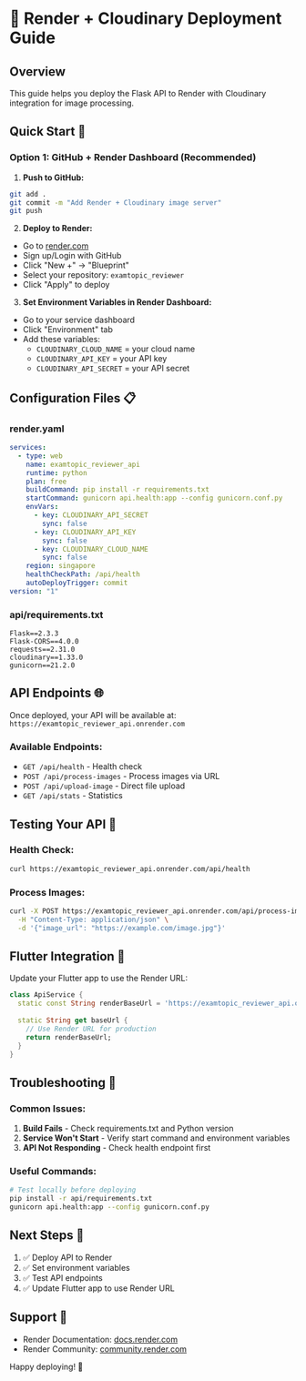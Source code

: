 # 🚀 Render + Cloudinary Deployment Guide

## Overview
This guide helps you deploy the Flask API to Render with Cloudinary integration for image processing.

## Quick Start 🚀

### **Option 1: GitHub + Render Dashboard (Recommended)**

1. **Push to GitHub:**
```bash
git add .
git commit -m "Add Render + Cloudinary image server"
git push
```

2. **Deploy to Render:**
- Go to [render.com](https://render.com)
- Sign up/Login with GitHub
- Click "New +" → "Blueprint"
- Select your repository: `examtopic_reviewer`
- Click "Apply" to deploy

3. **Set Environment Variables in Render Dashboard:**
- Go to your service dashboard
- Click "Environment" tab
- Add these variables:
  - `CLOUDINARY_CLOUD_NAME` = your cloud name
  - `CLOUDINARY_API_KEY` = your API key
  - `CLOUDINARY_API_SECRET` = your API secret

## Configuration Files 📋

### render.yaml
```yaml
services:
  - type: web
    name: examtopic_reviewer_api
    runtime: python
    plan: free
    buildCommand: pip install -r requirements.txt
    startCommand: gunicorn api.health:app --config gunicorn.conf.py
    envVars:
      - key: CLOUDINARY_API_SECRET
        sync: false
      - key: CLOUDINARY_API_KEY
        sync: false
      - key: CLOUDINARY_CLOUD_NAME
        sync: false
    region: singapore
    healthCheckPath: /api/health
    autoDeployTrigger: commit
version: "1"
```

### api/requirements.txt
```
Flask==2.3.3
Flask-CORS==4.0.0
requests==2.31.0
cloudinary==1.33.0
gunicorn==21.2.0
```

## API Endpoints 🌐

Once deployed, your API will be available at:
`https://examtopic_reviewer_api.onrender.com`

### Available Endpoints:
- `GET /api/health` - Health check
- `POST /api/process-images` - Process images via URL
- `POST /api/upload-image` - Direct file upload
- `GET /api/stats` - Statistics

## Testing Your API 🧪

### Health Check:
```bash
curl https://examtopic_reviewer_api.onrender.com/api/health
```

### Process Images:
```bash
curl -X POST https://examtopic_reviewer_api.onrender.com/api/process-images \
  -H "Content-Type: application/json" \
  -d '{"image_url": "https://example.com/image.jpg"}'
```

## Flutter Integration 📱

Update your Flutter app to use the Render URL:

```dart
class ApiService {
  static const String renderBaseUrl = 'https://examtopic_reviewer_api.onrender.com';
  
  static String get baseUrl {
    // Use Render URL for production
    return renderBaseUrl;
  }
}
```

## Troubleshooting 🔧

### Common Issues:
1. **Build Fails** - Check requirements.txt and Python version
2. **Service Won't Start** - Verify start command and environment variables
3. **API Not Responding** - Check health endpoint first

### Useful Commands:
```bash
# Test locally before deploying
pip install -r api/requirements.txt
gunicorn api.health:app --config gunicorn.conf.py
```

## Next Steps 🎯

1. ✅ Deploy API to Render
2. ✅ Set environment variables
3. ✅ Test API endpoints
4. ✅ Update Flutter app to use Render URL

## Support 💬
- Render Documentation: [docs.render.com](https://docs.render.com)
- Render Community: [community.render.com](https://community.render.com)

Happy deploying! 🎉 